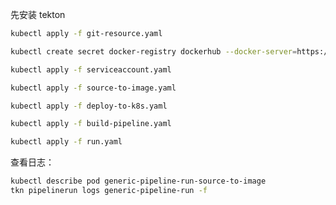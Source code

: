

先安装 tekton

```bash
kubectl apply -f git-resource.yaml
```



```bash
kubectl create secret docker-registry dockerhub --docker-server=https://index.docker.io/v1/ --docker-username=<USERNAME> --docker-password=<PASSWORD>
```

```bash
kubectl apply -f serviceaccount.yaml
```

```bash
kubectl apply -f source-to-image.yaml
```

```bash
kubectl apply -f deploy-to-k8s.yaml
```

```bash
kubectl apply -f build-pipeline.yaml
```

```bash
kubectl apply -f run.yaml
```

查看日志：

```bash
kubectl describe pod generic-pipeline-run-source-to-image
tkn pipelinerun logs generic-pipeline-run -f
```


